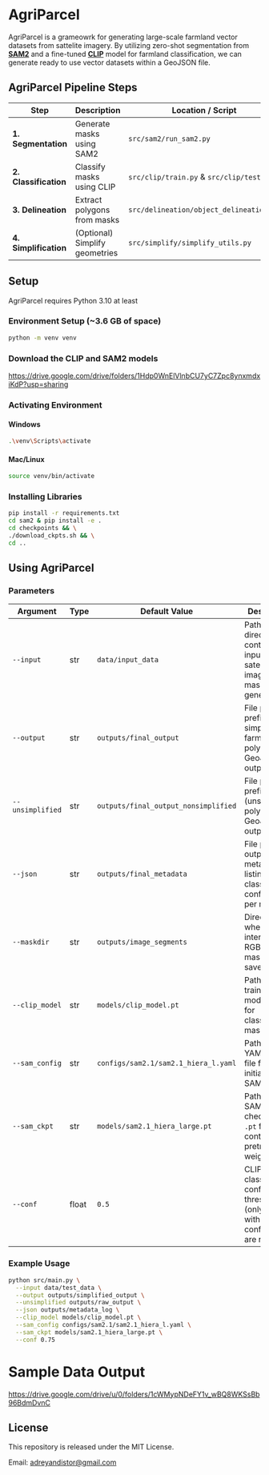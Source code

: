# AgriParcel
AgriParcel is a grameowrk for generating large-scale farmland vector datasets from sattelite imagery. By utilizing zero-shot segmentation from [**SAM2**](https://github.com/facebookresearch/sam2) and a fine-tuned [**CLIP**](https://github.com/openai/CLIP) model for farmland classification, we can generate ready to use vector datasets within a GeoJSON file. 

## AgriParcel Pipeline Steps
| Step                  | Description                    | Location / Script                        |
| --------------------- | ------------------------------ | ---------------------------------------- |
| **1. Segmentation**   | Generate masks using SAM2      | `src/sam2/run_sam2.py`                   |
| **2. Classification** | Classify masks using CLIP      | `src/clip/train.py` & `src/clip/test.py` |
| **3. Delineation**    | Extract polygons from masks    | `src/delineation/object_delineation.py`  |
| **4. Simplification** | (Optional) Simplify geometries | `src/simplify/simplify_utils.py`         |


## Setup
AgriParcel requires Python 3.10 at least
### Environment Setup (~3.6 GB of space)
```bash
python -m venv venv
```

### Download the CLIP and SAM2 models
https://drive.google.com/drive/folders/1Hdp0WnElVlnbCU7yC7Zpc8ynxmdxiKdP?usp=sharing

### Activating Environment
#### Windows
```bash
.\venv\Scripts\activate
```
#### Mac/Linux
```bash
source venv/bin/activate
```
### Installing Libraries
```bash
pip install -r requirements.txt
cd sam2 & pip install -e .
cd checkpoints && \
./download_ckpts.sh && \
cd ..
```
## Using AgriParcel
### Parameters
| Argument        | Type   | Default Value                              | Description                                                                                   |
|-----------------|--------|--------------------------------------------|-----------------------------------------------------------------------------------------------|
| `--input`       | str    | `data/input_data`                           | Path to the directory containing input `.tif` satellite imagery for mask generation.          |
| `--output`      | str    | `outputs/final_output`                     | File path prefix for simplified farmland polygons GeoJSON output.                             |
| `--unsimplified`| str    | `outputs/final_output_nonsimplified`      | File path prefix for raw (unsimplified) polygon GeoJSON output.                              |
| `--json`        | str    | `outputs/final_metadata`                  | File path for output `.json` metadata file listing classification confidence per mask.       |
| `--maskdir`     | str    | `outputs/image_segments`                  | Directory where intermediate RGBA `.tif` masks will be saved.                                |
| `--clip_model`  | str    | `models/clip_model.pt`                    | Path to the trained CLIP model `.pt` file for classifying masks.                             |
| `--sam_config`  | str    | `configs/sam2.1/sam2.1_hiera_l.yaml`      | Path to the YAML config file for initializing the SAM2 model.                                |
| `--sam_ckpt`    | str    | `models/sam2.1_hiera_large.pt`            | Path to the SAM2 checkpoint `.pt` file containing pretrained weights.                        |
| `--conf`        | float  | `0.5`                                      | CLIP classification confidence threshold (only masks with higher confidence are retained).    |

### Example Usage
```bash
python src/main.py \
  --input data/test_data \
  --output outputs/simplified_output \
  --unsimplified outputs/raw_output \
  --json outputs/metadata_log \
  --clip_model models/clip_model.pt \
  --sam_config configs/sam2.1/sam2.1_hiera_l.yaml \
  --sam_ckpt models/sam2.1_hiera_large.pt \
  --conf 0.75
```
# Sample Data Output
https://drive.google.com/drive/u/0/folders/1cWMypNDeFY1v_wBQ8WKSsBb96BdmDvnC

## License
This repository is released under the MIT License.

Email: adreyandistor@gmail.com
